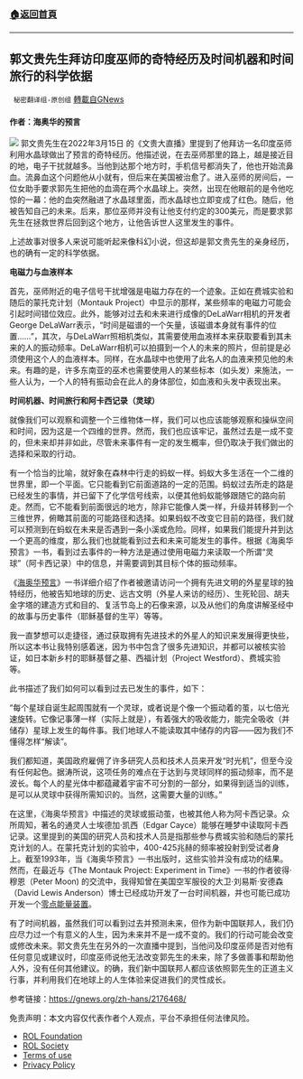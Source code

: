 ###  [:house:返回首頁](https://github.com/ourhimalayas/txt)
---


## 郭文贵先生拜访印度巫师的奇特经历及时间机器和时间旅行的科学依据
` 秘密翻译组-原创组` [轉載自GNews](https://gnews.org/zh-hans/2238271/)

#### 作者：海奥华的预言
![](https://assets.gnews.org/wp-content/uploads/2022/03/图片1-158.png)
郭文贵先生在2022年3月15日 的《文贵大直播》里提到了他拜访一名印度巫师利用水晶球做出了预言的奇特经历。他描述说，在去巫师那里的路上，越是接近目的地，电子干扰就越多。当他到达那个地方时，手机信号都消失了，他也开始流鼻血。流鼻血这个问题他从小就有，但后来在美国被治愈了。进入巫师的房间后，一位女助手要求郭先生把他的血滴在两个水晶球上。突然，出现在他眼前的是令他吃惊的一幕：他的血突然融进了水晶球里面，而水晶球也立即变成了红色。随后，他被告知自己的未来。后来，那位巫师并没有让他支付约定的300美元，而是要求郭先生在拯救世界后回到这个地方，让他告诉世人这里发生的事件。

上述故事对很多人来说可能听起来像科幻小说，但这却是郭文贵先生的亲身经历，也的确有一定的科学依据。

**电磁力与血液样本**

首先，巫师附近的电子信号干扰增强是电磁力存在的一个迹象。正如在费城实验和随后的蒙托克计划（Montauk Project）中显示的那样，某些频率的电磁力可能会引起时间错位效应。此外，能够对过去和未来进行成像的DeLaWarr相机的开发者George DeLaWarr表示，“时间是磁谱的一个矢量，该磁谱本身就有事件的位置……”，其次，与DeLaWarr照相机类似，其需要使用血液样本来获取要看到其未来的人的振动频率。DeLaWarr相机可以拍摄到一个人的未来的照片，但前提是必须使用这个人的血液样本。同样，在水晶球中也使用了此名人的血液来预见他的未来。有趣的是，许多东南亚的巫术也需要使用人的某些标本（如头发）来施法，一些人认为，一个人的特有振动会在此人的身体部位，如血液和头发中表现出来。

**时间机器、时间旅行和阿卡西记录（灵球）**

就像我们可以观察和调整一个三维物体一样，我们可以也应该能够观察和操纵空间和时间，因为这是一个四维的世界。然而，我们也应该牢记，虽然过去是一成不变的，但未来却并非如此，尽管未来事件有一定的发生概率，但仍取决于我们做出的选择和采取的行动。

有一个恰当的比喻，就好象在森林中行走的蚂蚁一样。蚂蚁大多生活在一个二维的世界里，即一个平面。它只能看到它前面道路的一定的范围。蚂蚁过去所走的路是已经发生的事情，并已留下了化学信号线索，以便其他蚂蚁能够跟随它的路向前走。然而，它不能看到前面很远的地方，除非它能像人类一样，升级并转移到一个三维世界，俯瞰其前面的可能路径和选择。如果蚂蚁不改变它目前的路径，我们就可以预测到在蚂蚁在未来是否遇到一条小溪或危险。同样，如果我们能提升并到达一个更高的维度，那么我们也就能看到过去和未来可能发生的事件。根据《海奥华预言》一书，看到过去事件的一种方法是通过使用电磁力来读取一个所谓“灵球”（阿卡西记录）中的信息，并需要调到其目标个体的振动频率。

《[海奥华预言](https://www.chinasona.org/Thiaoouba/index-cn.html)》一书详细介绍了作者被邀请访问一个拥有先进文明的外星星球的独特经历，他被告知地球的历史、远古文明（外星人来访的经历）、生死轮回、胡夫金字塔的建造方式和目的、复活节岛上的石像来源，以及从他们的角度讲解圣经中的故事与历史事件（耶稣基督的生平）等等。

我一直梦想可以走捷径，通过获取拥有先进技术的外星人的知识来发展得更快些，所以这本书让我特别感着迷，因为书中包含了很多先进知识，并都可以被核实验证，如日本新乡村的耶稣基督之墓、西福计划（Project Westford）、费城实验等。

此书描述了我们如何可以看到过去已发生的事件，如下：

“每个星球自诞生起周围就有一个灵球，或者说是个像一个振动着的茧，以七倍光速旋转。它像记事薄一样（实际上就是），有着强大的吸收能力，能完全吸收（并储存）星球上发生的每件事。我们地球人不能读取其中储存的内容——因为我们不懂得怎样“解读”。

我们都知道，美国政府雇佣了许多研究人员和技术人员来开发“时光机”，但至今没有任何起色。据涛所说，这项任务的难点在于达到与灵球同样的振动频率，而不是波长。每个人的星光体中都蕴藏着宇宙不可分割的一部分，如果得到适当的训练，是可以从灵球中获得所需知识的。当然，这需要大量的训练。”

在这里，《海奥华预言》中描述的灵球或振动茧，也被其他人称为阿卡西记录。众所周知，著名的通灵人士埃德加·凯西（Edgar Cayce）能够在睡梦中读取阿卡西记录。这里提到的美国的研究人员和技术人员是指那些参与费城实验和随后的蒙托克计划的人。在蒙托克计划的实验中，400-425兆赫的频率被投射到受试者身上。截至1993年，当《海奥华预言》一书出版时，这些实验并没有成功的结果。然而，在最近与《The Montauk Project: Experiment in Time》一书的作者彼得·穆恩（Peter Moon) 的交流中，我得知曾在美国空军服役的大卫·刘易斯·安德森（David Lewis Anderson）博士已经成功开发了一台时间机器，并也可能已成功开发一个[零点能量装置](http://www.andersoninstitute.com)。

有了时间机器，虽然我们可以看到过去并预测未来，但作为新中国联邦人，我们仍应尽力过一个有意义的人生，因为未来并不是一成不变的。我们的行动可能会改变或修改未来。郭文贵先生在另外的一次直播中提到，当他问及印度巫师是否对他有任何意见或建议时，印度巫师说他无法改变郭先生的未来，除了多做善事和帮助他人外，没有任何其他建议。的确，我们新中国联邦人都应该依照郭先生的正道主义行事，并利用我们在地球上的人生体验来促进我们的灵性成长。

参考链接：https://gnews.org/zh-hans/2176468/

 

免责声明：本文内容仅代表作者个人观点，平台不承担任何法律风险。

- [ROL Foundation](https://rolfoundation.org/)
- [ROL Society](https://rolsociety.org/)
- [Terms of use](https://gnews.org/terms-of-use-3/)
- [Privacy Policy](https://gnews.org/privacy-policy/)
